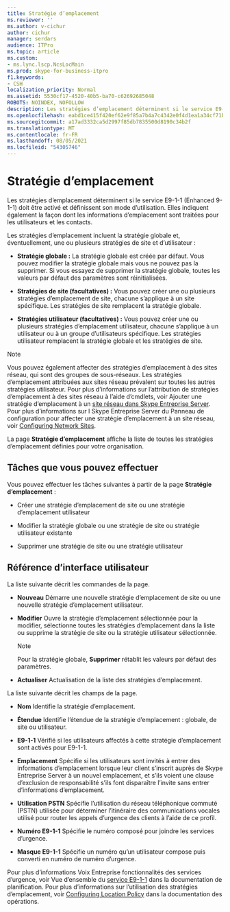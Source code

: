 ```yaml
---
title: Stratégie d’emplacement
ms.reviewer: ''
ms.author: v-cichur
author: cichur
manager: serdars
audience: ITPro
ms.topic: article
ms.custom:
- ms.lync.lscp.NcsLocMain
ms.prod: skype-for-business-itpro
f1.keywords:
- CSH
localization_priority: Normal
ms.assetid: 5530cf17-4520-40b5-ba70-c62692685048
ROBOTS: NOINDEX, NOFOLLOW
description: Les stratégies d’emplacement déterminent si le service E9-1-1 (Enhanced 9-1-1) doit être activé et définissent son mode d’utilisation. Elles indiquent également la façon dont les informations d’emplacement sont traitées pour les utilisateurs et les contacts.
ms.openlocfilehash: eabd1ce415f420ef62e9f85a7b4a7c4342e0f4d1ea1a34cf71b14319761f002a
ms.sourcegitcommit: a17ad3332ca5d2997f85db7835500d8190c34b2f
ms.translationtype: MT
ms.contentlocale: fr-FR
ms.lasthandoff: 08/05/2021
ms.locfileid: "54305746"
---
```

# <a name="location-policy"></a>Stratégie d’emplacement

Les stratégies d’emplacement déterminent si le service E9-1-1 (Enhanced 9-1-1) doit être activé et définissent son mode d’utilisation. Elles indiquent également la façon dont les informations d’emplacement sont traitées pour les utilisateurs et les contacts.

Les stratégies d’emplacement incluent la stratégie globale et, éventuellement, une ou plusieurs stratégies de site et d’utilisateur :

- **Stratégie globale :** La stratégie globale est créée par défaut. Vous pouvez modifier la stratégie globale mais vous ne pouvez pas la supprimer. Si vous essayez de supprimer la stratégie globale, toutes les valeurs par défaut des paramètres sont réinitialisées.

- **Stratégies de site (facultatives) :** Vous pouvez créer une ou plusieurs stratégies d’emplacement de site, chacune s’applique à un site spécifique. Les stratégies de site remplacent la stratégie globale.

- **Stratégies utilisateur (facultatives) :** Vous pouvez créer une ou plusieurs stratégies d’emplacement utilisateur, chacune s’applique à un utilisateur ou à un groupe d’utilisateurs spécifique. Les stratégies utilisateur remplacent la stratégie globale et les stratégies de site.

> [!NOTE]
> Vous pouvez également affecter des stratégies d’emplacement à des sites réseau, qui sont des groupes de sous-réseaux. Les stratégies d’emplacement attribuées aux sites réseau prévalent sur toutes les autres stratégies utilisateur. Pour plus d’informations sur l’attribution de stratégies d’emplacement à des sites réseau à l’aide d’cmdlets, voir Ajouter une stratégie d’emplacement à un [site réseau dans Skype Entreprise Server](../../../deploy/deploy-enterprise-voice/add-a-location-policy-to-a-network-site.md). Pour plus d’informations sur l Skype Entreprise Server du Panneau de configuration pour affecter une stratégie d’emplacement à un site réseau, voir [Configuring Network Sites](/previous-versions/office/lync-server-2013/lync-server-2013-creating-or-modifying-network-sites).

La page **Stratégie d’emplacement** affiche la liste de toutes les stratégies d’emplacement définies pour votre organisation.

## <a name="tasks-you-can-perform"></a>Tâches que vous pouvez effectuer

Vous pouvez effectuer les tâches suivantes à partir de la page **Stratégie d’emplacement** :

- Créer une stratégie d’emplacement de site ou une stratégie d’emplacement utilisateur

- Modifier la stratégie globale ou une stratégie de site ou stratégie utilisateur existante

- Supprimer une stratégie de site ou une stratégie utilisateur

## <a name="ui-reference"></a>Référence d’interface utilisateur

La liste suivante décrit les commandes de la page.

- **Nouveau** Démarre une nouvelle stratégie d’emplacement de site ou une nouvelle stratégie d’emplacement utilisateur.

- **Modifier** Ouvre la stratégie d’emplacement sélectionnée pour la modifier, sélectionne toutes les stratégies d’emplacement dans la liste ou supprime la stratégie de site ou la stratégie utilisateur sélectionnée.

    > [!NOTE]
    > Pour la stratégie globale, **Supprimer** rétablit les valeurs par défaut des paramètres.

- **Actualiser** Actualisation de la liste des stratégies d’emplacement.

La liste suivante décrit les champs de la page.

- **Nom** Identifie la stratégie d’emplacement.

- **Étendue** Identifie l’étendue de la stratégie d’emplacement : globale, de site ou utilisateur.

- **E9-1-1** Vérifié si les utilisateurs affectés à cette stratégie d’emplacement sont activés pour E9-1-1.

- **Emplacement** Spécifie si les utilisateurs sont invités à entrer des informations d’emplacement lorsque leur client s’inscrit auprès de Skype Entreprise Server à un nouvel emplacement, et s’ils voient une clause d’exclusion de responsabilité s’ils font disparaître l’invite sans entrer d’informations d’emplacement.

- **Utilisation PSTN** Spécifie l’utilisation du réseau téléphonique commuté (PSTN) utilisée pour déterminer l’itinéraire des communications vocales utilisé pour router les appels d’urgence des clients à l’aide de ce profil.

- **Numéro E9-1-1** Spécifie le numéro composé pour joindre les services d’urgence.

- **Masque E9-1-1** Spécifie un numéro qu’un utilisateur compose puis converti en numéro de numéro d’urgence.

Pour plus d’informations Voix Entreprise fonctionnalités des services d’urgence, voir Vue d’ensemble du [service E9-1-1](/previous-versions/office/lync-server-2013/lync-server-2013-overview-of-e9-1-1) dans la documentation de planification. Pour plus d’informations sur l’utilisation des stratégies d’emplacement, voir [Configuring Location Policy](/previous-versions/office/lync-server-2013/lync-server-2013-viewing-location-policy-information) dans la documentation des opérations.